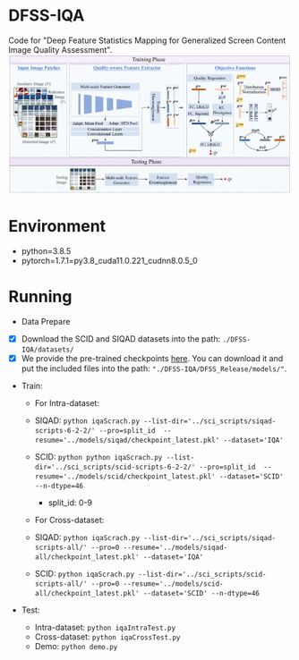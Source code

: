# DFSS-IQA
Code for "Deep Feature Statistics Mapping for Generalized Screen Content Image Quality Assessment".  
![image](https://github.com/Baoliang93/DFSS-IQA/blob/main/DFSS_Release/framework.png) 

# Environment
* python=3.8.5
* pytorch=1.7.1=py3.8_cuda11.0.221_cudnn8.0.5_0

# Running
* Data Prepare
- [x] Download the SCID and SIQAD datasets into the path: `./DFSS-IQA/datasets/`
- [x] We provide the pre-trained checkpoints [here](https://mega.nz/folder/3aBEjYCL#AoE23fKfc_Iw-PPQDXGpxA). You can download it and put the included  files into the path: `"./DFSS-IQA/DFSS_Release/models/"`. 

* Train: 
  - For Intra-dataset:
   -  SIQAD: `python iqaScrach.py --list-dir='../sci_scripts/siqad-scripts-6-2-2/' --pro=split_id  --resume='../models/siqad/checkpoint_latest.pkl' --dataset='IQA'`
   -  SCID:  `python python iqaScrach.py --list-dir='../sci_scripts/scid-scripts-6-2-2/' --pro=split_id  --resume='../models/scid/checkpoint_latest.pkl' --dataset='SCID' --n-dtype=46`
      - split_id: 0-9

  - For Cross-dataset:
   -  SIQAD: `python iqaScrach.py --list-dir='../sci_scripts/siqad-scripts-all/' --pro=0 --resume='../models/siqad-all/checkpoint_latest.pkl' --dataset='IQA'`
   -  SCID:  `python iqaScrach.py --list-dir='../sci_scripts/scid-scripts-all/' --pro=0 --resume='../models/scid-all/checkpoint_latest.pkl' --dataset='SCID' --n-dtype=46`
      
* Test:  
  - Intra-dataset: `python iqaIntraTest.py`
  - Cross-dataset: `python iqaCrossTest.py`
  - Demo: `python demo.py`

